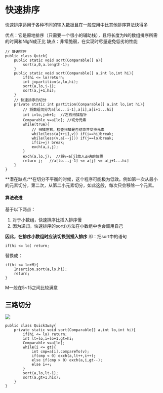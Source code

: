 # 快速排序 #
快速排序适用于各种不同的输入数据且在一般应用中比其他排序算法快得多

优点：它是原地排序（只需要一个很小的辅助栈），且将长度为N的数组排序所需的时间和NlgN成正比
缺点：非常脆弱，在实现时尽量避免低劣的性能

	// 快速排序
	public class Quick{
	    public static void sort(Comparable[] a){
	        sort(a,0,a.length-1);
	    }
	    public static void sort(Comparable[] a,int lo,int hi){
	        if(hi <= lo)return;
	        int j=partition(a,lo,hi);
	        sort(a,lo,j-1);
	        sort(a,j+1,hi);
	    }
	    // 快速排序的切分
	    private static int partition(Comparable[] a,int lo,int hi){
	        // 将数组切分为a[lo...i-1],a[i],a[i+1...hi]
	        int i=lo,j=h+1;  //左右扫描指针
	        Comparable v=a[lo]; //切分元素
	        while(true){
	            // 扫描左右，检查扫描是否结束并交换元素
	            while(less(a[++i],v)) if(i==hi)break;
	            while(less(v,a[--j])) if(j==lo)break;
	            if(i>=j) break;  
	            exch(a,i,j);
	        }
	        exch(a,lo,j);  //将v=a[j]放入正确的位置
	        return j;   //a[lo...j-1] <= a[j] <= a[j+1...hi]
	    }
	}

**潜在缺点:**在切分不平衡的时候，这个程序可能极为低效。例如第一次从最小的元素切分，第二次，从第二小元素切分，如此这般，每次只会移除一个元素。

#### 算法改进 ####
基于以下两点：
1. 对于小数组，快速排序比插入排序慢
2. 因为递归，快速排序的sort()方法在小数组中也会调用自己

**因此，在排序小数组时应该切换到插入排序**
即：把sort中的语句

	if(hi <= lo) return;
替换成：

	if(hi <= lo+M){
		Insertion.sort(a,lo,hi);
		return;
	}
M一般在5~15之间比较满意

## 三路切分 ##

![](https://i.imgur.com/htDIGwe.png)

	public class Quick3way{
	    private static void sort(Comparable[] a,int lo,int hi){
	        if(hi <= lo) return;
	        int lt=lo,i=lo+1,gt=hi;
	        Comparable v=a[lo];
	        while(i <= gt){
	            int cmp=a[i].compareTo(v);
	            if(cmp < 0) exch(a,lt++,i++);
	            else if(cmp > 0) exch(a,i,gt--);
	            else i++;
	        }
	        sort(a,lo,lt-1);
	        sort(a,gt+1,hix);
	    }
	}

